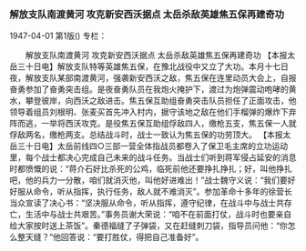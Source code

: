 ### 解放支队南渡黄河  攻克新安西沃据点  太岳杀敌英雄焦五保再建奇功

1947-04-01
第1版()
专栏：

　　解放支队南渡黄河
    攻克新安西沃据点
    太岳杀敌英雄焦五保再建奇功
    【本报太岳三十日电】解放支队特等英雄焦五保，在豫北战役中又立了大功。本月十七日夜，解放支队某部南渡黄河，强袭新安西沃之敌，焦五保在连里动员大会上，自报奋勇参加了奋勇突击组。是夜奋勇队员在我炮火掩护下，渡过为炮弹震动咆哮的黄水，攀登彼岸，向西沃之敌进击。焦五保互助组奋勇突击队员担任了正面攻击，他领导着组员刘根明、张麦买首先冲入村内，据守该地之敌在他们手榴弹的爆炸下弃阵而逃，一举将西沃攻克。是役焦五保互助组俘敌四人，缴枪五支，焦五保一人就俘敌两名，缴枪两支。总结战斗时，战士一致认为焦五保的功劳顶大。
    【本报太岳三十日电】太岳前线四○三部一营全体指战员都卷入了保卫毛主席的立功运动里，每个战士都决心完成自己未来的战斗任务。当战士们听到蒋军侵占延安的消息时都愤慨的说：“蒋介石好比杀死的公鸡，临死前他还要挣扎挣扎；好，叫他挣扎吧，他的兵力一分散，咱们就消灭他，叫他好进难出！”战士魏守义说：“我们要好好服从命令，听从指挥，执行任务，敌人就不难消灭”。参加革命十多年的徐营长当众宣读了决心书：“坚决服从命令，听从指挥，遵守纪律，在战斗中与战士共存亡，生活中与战士共艰苦。”事务员谢大荣说：“咱不在前面打仗，战斗时也要亲自给大家按时送上茶饭”。秦德福缝了子弹袋，又在赶缝刺刀袋，指导员问他：“你怎么整天缝？”他回答说：“要打胜仗，得把自己准备好”。
